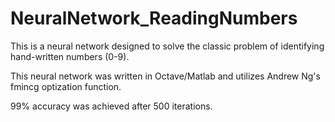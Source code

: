 # NeuralNetwork_ReadingNumbers
This is a neural network designed to solve the classic problem of identifying hand-written numbers (0-9).

This neural network was written in Octave/Matlab and utilizes Andrew Ng's fmincg optization function.

99% accuracy was achieved after 500 iterations.
